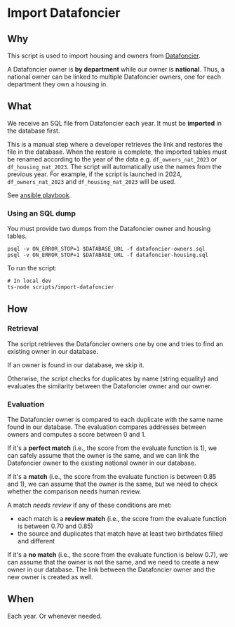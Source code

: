 # Import Datafoncier

## Why

This script is used to import housing and owners from [Datafoncier](https://doc-datafoncier.cerema.fr/doc/ff/).

A Datafoncier owner is **by department** while our owner is **national**.
Thus, a national owner can be linked to multiple Datafoncier owners, one for
each department they own a housing in.

## What

We receive an SQL file from Datafoncier each year.
It must be **imported** in the database first.

This is a manual step where a developer retrieves the link and restores the file
in the database. When the restore is complete, the imported tables must be
renamed according to the year of the data e.g. `df_owners_nat_2023` or
`df_housing_nat_2023`. The script will automatically use the names from the previous year. For example, if the script is launched in 2024, `df_owners_nat_2023` and `df_housing_nat_2023` will be used.

See [ansible playbook](../../tools/import-raw-datafoncier/README.md).

### Using an SQL dump

You must provide two dumps from the Datafoncier owner and housing tables.

```shell
psql -v ON_ERROR_STOP=1 $DATABASE_URL -f datafoncier-owners.sql
psql -v ON_ERROR_STOP=1 $DATABASE_URL -f datafoncier-housing.sql
```

To run the script:

```shell
# In local dev
ts-node scripts/import-datafoncier
```

## How

### Retrieval

The script retrieves the Datafoncier owners one by one and tries to find
an existing owner in our database.

If an owner is found in our database, we skip it.

Otherwise, the script checks for duplicates by name (string equality)
and evaluates the similarity between the Datafoncier owner and our owner.

### Evaluation

The Datafoncier owner is compared to each duplicate with the same name found
in our database. The evaluation compares addresses between owners
and computes a score between 0 and 1.

If it's a **perfect match** (i.e., the score from the evaluate function is 1),
we can safely assume that the owner is the same, and we can link the Datafoncier
owner to the existing national owner in our database.

If it's a **match** (i.e., the score from the evaluate function is between
0.85 and 1), we can assume that the owner is the same, but we need to check
whether the comparison needs human review.

A match *needs review* if any of these conditions are met:
- each match is a **review match** (i.e., the score from the evaluate function
is between 0.70 and 0.85)
- the source and duplicates that match have at least two birthdates filled and
different

If it's a **no match** (i.e., the score from the evaluate function is below 0.7),
we can assume that the owner is not the same, and we need to create a new owner
in our database. The link between the Datafoncier owner and the new owner is
created as well.

## When

Each year. Or whenever needed.
